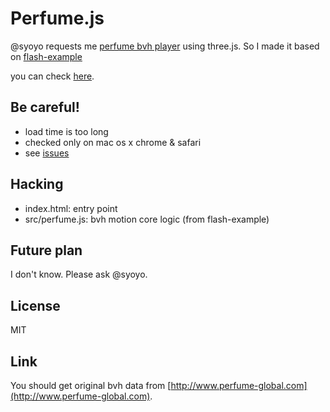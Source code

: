 # Perfume.js

@syoyo requests me [perfume bvh player](http://perfume-dev.github.com/) using three.js. So I made it based on [flash-example](https://github.com/perfume-dev/example-flash)

you can check [here](http://ando-takahiro.github.com/perfume.js/).

## Be careful!

 * load time is too long
 * checked only on mac os x chrome & safari
 * see [issues](https://github.com/ando-takahiro/perfume.js/issues?sort=created&direction=desc&state=open)

## Hacking

 * index.html: entry point
 * src/perfume.js: bvh motion core logic (from flash-example)

## Future plan

I don't know. Please ask @syoyo.

## License

MIT

## Link

You should get original bvh data from [http://www.perfume-global.com](http://www.perfume-global.com).
